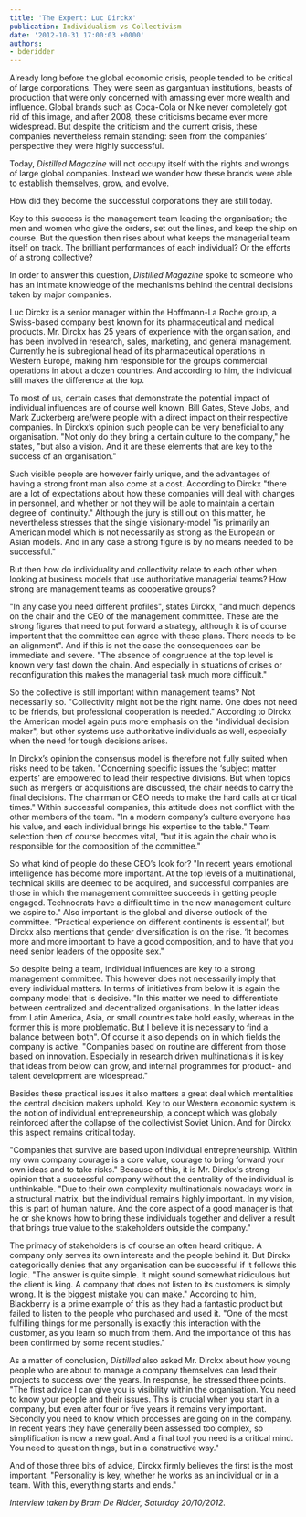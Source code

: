 ```yaml
---
title: 'The Expert: Luc Dirckx'
publication: Individualism vs Collectivism
date: '2012-10-31 17:00:03 +0000'
authors:
- bderidder
---
```


Already long before the global economic crisis, people tended to be critical of large corporations. They were seen as gargantuan institutions, beasts of production that were only concerned with amassing ever more wealth and influence. Global brands such as Coca-Cola or Nike never completely got rid of this image, and after 2008, these criticisms became ever more widespread. But despite the criticism and the current crisis, these companies nevertheless remain standing: seen from the companies’ perspective they were highly successful.

Today, *Distilled Magazine* will not occupy itself with the rights and wrongs of large global companies. Instead we wonder how these brands were able to establish themselves, grow, and evolve.

How did they become the successful corporations they are still today.

Key to this success is the management team leading the organisation; the men and women who give the orders, set out the lines, and keep the ship on course. But the question then rises about what keeps the managerial team itself on track. The brilliant performances of each individual? Or the efforts of a strong collective?

In order to answer this question, *Distilled Magazine* spoke to someone who has an intimate knowledge of the mechanisms behind the central decisions taken by major companies.

Luc Dirckx is a senior manager within the Hoffmann-La Roche group, a Swiss-based company best known for its pharmaceutical and medical products. Mr. Dirckx has 25 years of experience with the organisation, and has been involved in research, sales, marketing, and general management. Currently he is subregional head of its pharmaceutical operations in Western Europe, making him responsible for the group’s commercial operations in about a dozen countries. And according to him, the individual still makes the difference at the top.

To most of us, certain cases that demonstrate the potential impact of individual influences are of course well known. Bill Gates, Steve Jobs, and Mark Zuckerberg are/were people with a direct impact on their respective companies. In Dirckx’s opinion such people can be very beneficial to any organisation. "Not only do they bring a certain culture to the company," he states, "but also a vision. And it are these elements that are key to the success of an organisation."

Such visible people are however fairly unique, and the advantages of having a strong front man also come at a cost. According to Dirckx "there are a lot of expectations about how these companies will deal with changes in personnel, and whether or not they will be able to maintain a certain degree of  continuity." Although the jury is still out on this matter, he nevertheless stresses that the single visionary-model "is primarily an American model which is not necessarily as strong as the European or Asian models. And in any case a strong figure is by no means needed to be successful."

But then how do individuality and collectivity relate to each other when looking at business models that use authoritative managerial teams? How strong are management teams as cooperative groups?

"In any case you need different profiles", states Dirckx, "and much depends on the chair and the CEO of the management committee. These are the strong figures that need to put forward a strategy, although it is of course important that the committee can agree with these plans. There needs to be an alignment". And if this is not the case the consequences can be immediate and severe. "The absence of congruence at the top level is known very fast down the chain. And especially in situations of crises or reconfiguration this makes the managerial task much more difficult."

So the collective is still important within management teams? Not necessarily so. "Collectivity might not be the right name. One does not need to be friends, but professional cooperation is needed." According to Dirckx the American model again puts more emphasis on the "individual decision maker", but other systems use authoritative individuals as well, especially when the need for tough decisions arises.

In Dirckx’s opinion the consensus model is therefore not fully suited when risks need to be taken. "Concerning specific issues the ‘subject matter experts’ are empowered to lead their respective divisions. But when topics such as mergers or acquisitions are discussed, the chair needs to carry the final decisions. The chairman or CEO needs to make the hard calls at critical times." Within successful companies, this attitude does not conflict with the other members of the team. "In a modern company’s culture everyone has his value, and each individual brings his expertise to the table." Team selection then of course becomes vital, "but it is again the chair who is responsible for the composition of the committee."

So what kind of people do these CEO’s look for? "In recent years emotional intelligence has become more important. At the top levels of a multinational, technical skills are deemed to be acquired, and successful companies are those in which the management committee succeeds in getting people engaged. Technocrats have a difficult time in the new management culture we aspire to." Also important is the global and diverse outlook of the committee. "Practical experience on different continents is essential’, but Dirckx also mentions that gender diversification is on the rise. ‘It becomes more and more important to have a good composition, and to have that you need senior leaders of the opposite sex."

So despite being a team, individual influences are key to a strong management committee. This however does not necessarily imply that every individual matters. In terms of initiatives from below it is again the company model that is decisive. "In this matter we need to differentiate between centralized and decentralized organisations. In the latter ideas from Latin America, Asia, or small countries take hold easily, whereas in the former this is more problematic. But I believe it is necessary to find a balance between both". Of course it also depends on in which fields the company is active. "Companies based on routine are different from those based on innovation. Especially in research driven multinationals it is key that ideas from below can grow, and internal programmes for product- and talent development are widespread."

Besides these practical issues it also matters a great deal which mentalities the central decision makers uphold. Key to our Western economic system is the notion of individual entrepreneurship, a concept which was globaly reinforced after the collapse of the collectivist Soviet Union. And for Dirckx this aspect remains critical today.

"Companies that survive are based upon individual entrepreneurship. Within my own company courage is a core value, courage to bring forward your own ideas and to take risks." Because of this, it is Mr. Dirckx's strong opinion that a successful company without the centrality of the individual is unthinkable. "Due to their own complexity multinationals nowadays work in a structural matrix, but the individual remains highly important. In my vision, this is part of human nature. And the core aspect of a good manager is that he or she knows how to bring these individuals together and deliver a result that brings true value to the stakeholders outside the company."

The primacy of stakeholders is of course an often heard critique. A company only serves its own interests and the people behind it. But Dirckx categorically denies that any organisation can be successful if it follows this logic. "The answer is quite simple. It might sound somewhat ridiculous but the client is king. A company that does not listen to its customers is simply wrong. It is the biggest mistake you can make." According to him, Blackberry is a prime example of this as they had a fantastic product but failed to listen to the people who purchased and used it. "One of the most fulfilling things for me personally is exactly this interaction with the customer, as you learn so much from them. And the importance of this has been confirmed by some recent studies."

As a matter of conclusion, *Distilled* also asked Mr. Dirckx about how young people who are about to manage a company themselves can lead their projects to success over the years. In response, he stressed three points. "The first advice I can give you is visibility within the organisation. You need to know your people and their issues. This is crucial when you start in a company, but even after four or five years it remains very important. Secondly you need to know which processes are going on in the company. In recent years they have generally been assessed too complex, so simplification is now a new goal. And a final tool you need is a critical mind. You need to question things, but in a constructive way."

And of those three bits of advice, Dirckx firmly believes the first is the most important. "Personality is key, whether he works as an individual or in a team. With this, everything starts and ends."

*Interview taken by Bram De Ridder, Saturday 20/10/2012.*
